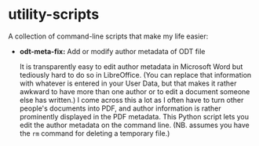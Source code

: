 # utility-scripts

A collection of command-line scripts that make my life easier:

  * **odt-meta-fix:** Add or modify author metadata of ODT file

    It is transparently easy to edit author metadata in Microsoft Word but
    tediously hard to do so in LibreOffice. (You can replace that information
    with whatever is entered in your User Data, but that makes it rather awkward
    to have more than one author or to edit a document someone else has
    written.) I come across this a lot as I often have to turn other people's
    documents into PDF, and author information is rather prominently displayed
    in the PDF metadata. This Python script lets you edit the author metadata on
    the command line. (NB. assumes you have the `rm` command for deleting a
    temporary file.)
